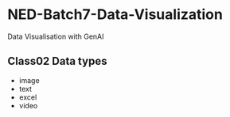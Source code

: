 # NED-Batch7-Data-Visualization
Data Visualisation with GenAI

## Class02 Data types
* image
* text
* excel
* video
